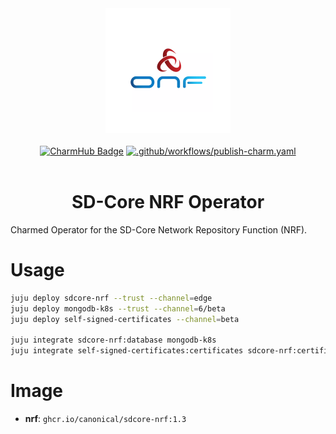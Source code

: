 <div align="center">
  <img src="./icon.svg" alt="ONF Icon" width="200" height="200">
</div>
<br/>
<div align="center">
  <a href="https://charmhub.io/sdcore-nrf"><img src="https://charmhub.io/sdcore-nrf/badge.svg" alt="CharmHub Badge"></a>
  <a href="https://github.com/canonical/sdcore-nrf-operator/actions/workflows/publish-charm.yaml">
    <img src="https://github.com/canonical/sdcore-nrf-operator/actions/workflows/publish-charm.yaml/badge.svg?branch=main" alt=".github/workflows/publish-charm.yaml">
  </a>
  <br/>
  <br/>
  <h1>SD-Core NRF Operator</h1>
</div>

Charmed Operator for the SD-Core Network Repository Function (NRF).

# Usage

```bash
juju deploy sdcore-nrf --trust --channel=edge
juju deploy mongodb-k8s --trust --channel=6/beta
juju deploy self-signed-certificates --channel=beta

juju integrate sdcore-nrf:database mongodb-k8s
juju integrate self-signed-certificates:certificates sdcore-nrf:certificates
```

# Image

- **nrf**: `ghcr.io/canonical/sdcore-nrf:1.3`
